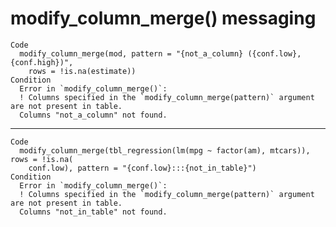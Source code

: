 # modify_column_merge() messaging

    Code
      modify_column_merge(mod, pattern = "{not_a_column} ({conf.low}, {conf.high})",
        rows = !is.na(estimate))
    Condition
      Error in `modify_column_merge()`:
      ! Columns specified in the `modify_column_merge(pattern)` argument are not present in table.
      Columns "not_a_column" not found.

---

    Code
      modify_column_merge(tbl_regression(lm(mpg ~ factor(am), mtcars)), rows = !is.na(
        conf.low), pattern = "{conf.low}:::{not_in_table}")
    Condition
      Error in `modify_column_merge()`:
      ! Columns specified in the `modify_column_merge(pattern)` argument are not present in table.
      Columns "not_in_table" not found.

